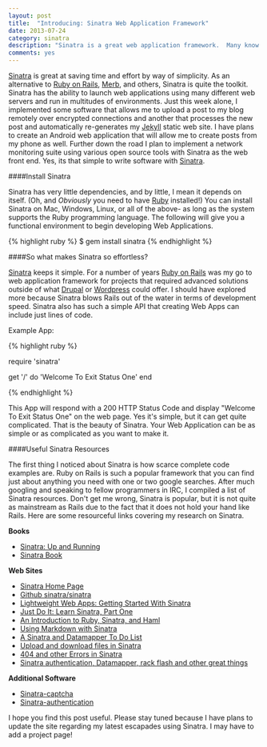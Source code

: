 ```yaml
---
layout: post
title:  "Introducing: Sinatra Web Application Framework"
date: 2013-07-24
category: sinatra
description: "Sinatra is a great web application framework.  Many know about Sinatra, but for those who don't, it is worth a look.  I am using it for my current project."
comments: yes
---
```



[Sinatra](http://www.sinatrarb.com/) is great at saving time and effort by way of simplicity.  As an alternative to [Ruby on Rails](http://rubyonrails.org/), [Merb](http://www.merbivore.com/), and others, Sinatra is quite the toolkit.  Sinatra has the ability to launch web applications using many different web servers and run in multitudes of environments.  Just this week alone, I implemented some software that allows me to upload a post to my blog remotely over encrypted connections and another that processes the new post and automatically re-generates my [Jekyll](jekyllrb.com) static web site.   I have plans to create an Android web application that will allow me to create posts from my phone as well.  Further down the road I plan to implement a network monitoring suite using various open source tools with Sinatra as the web front end.  Yes, its that simple to write software with [Sinatra](http://www.sinatrarb.com/).

####Install Sinatra

Sinatra has very little dependencies, and by little, I mean it depends on itself. (Oh, and _Obviously_ you need to have [Ruby](http://www.ruby-lang.org/) installed!)  You can install Sinatra on Mac, Windows, Linux, or all of the above- as long as the system supports the Ruby programming language.  The following will give you a functional environment to begin developing Web Applications.

{% highlight ruby %}
$ gem install sinatra
{% endhighlight %}

####So what makes Sinatra so effortless?

[Sinatra](sinatrarb.com) keeps it simple.  For a number of years [Ruby on Rails](http://rubyonrails.org/) was my go to web application framework for projects that required advanced solutions outside of what [Drupal](https://drupal.org/) or [Wordpress](http://wordpress.org/) could offer.  I should have explored more  because Sinatra blows Rails out of the water in terms of development speed.  Sinatra also has such a simple API that creating Web Apps can include just lines of code.

Example App:

{% highlight ruby %}

require 'sinatra'

get '/' do
  'Welcome To Exit Status One'
end

{% endhighlight %}


This App will respond with a 200 HTTP Status Code and display "Welcome To Exit Status One" on the web page.  Yes it's simple, but it can get quite complicated.  That is the beauty of Sinatra.  Your Web Application can be as simple or as complicated as you want to make it.

####Useful Sinatra Resources

The first thing I noticed about Sinatra is how scarce complete code examples are. Ruby on Rails is such a popular framework that you can find just about anything you need with one or two google searches.  After much googling and speaking to fellow programmers in IRC, I compiled a list of Sinatra resources.  Don't get me wrong, Sinatra is popular, but it is not quite as mainstream as Rails due to the fact that it does not hold your hand like Rails.  Here are some resourceful links covering my research on Sinatra.

__Books__

-  [Sinatra: Up and Running](http://shop.oreilly.com/product/0636920019664.do)
-  [Sinatra Book](http://sinatra-book.gittr.com/)

__Web Sites__

-  [Sinatra Home Page](http://www.sinatrarb.com/)
-  [Github sinatra/sinatra](https://github.com/sinatra/sinatra/)
-  [Lightweight Web Apps: Getting Started With Sinatra](http://blog.chrisblunt.com/lightweight-web-apps-getting-started-with-sinatra/)
-  [Just Do It: Learn Sinatra, Part One](http://rubysource.com/just-do-it-learn-sinatra-i/)
-  [An Introduction to Ruby, Sinatra, and Haml](http://blog.maxaller.name/2010/01/a-brief-introduction-to-ruby-sinatra-and-haml/)
-  [Using Markdown with Sinatra](http://www.millwoodonline.co.uk/blog/using-markdown-with-sinatra)
-  [A Sinatra and Datamapper To Do List](http://ididitmyway.herokuapp.com/past/2010/3/30/superdo_a_sinatra_and_datamapper_to_do_list/)
-  [Upload and download files in Sinatra](http://alfuken.tumblr.com/post/874428235/upload-and-download-files-in-sinatra)
-  [404 and other Errors in Sinatra](http://ididitmyway.herokuapp.com/past/2010/11/16/404_and_other_errors_in_sinatra/)
-  [Sinatra authentication, Datamapper, rack flash and other great things](http://www.millwoodonline.co.uk/blog/sinatra-authentication-datamapper-rack-flash-other-great-things)


__Additional Software__

-  [Sinatra-captcha](https://github.com/bmizerany/sinatra-captcha)
-  [Sinatra-authentication](https://github.com/maxjustus/sinatra-authentication)

I hope you find this post useful.  Please stay tuned because I have plans to update the site regarding my latest escapades using Sinatra.  I may have to add a project page!
